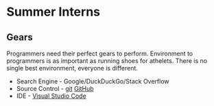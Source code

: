 # Summer Interns

## Gears

Programmers need their perfect gears to perform. Environment to programmers is as important as running shoes for athelets. There is no single best environment, everyone is different. 

* Search Engine - Google/DuckDuckGo/Stack Overflow
* Source Control - [git](https://git-scm.com/book/en/v2/Getting-Started-Git-Basics) [GitHub](https://github.com)
* IDE - [Visual Studio Code](https://code.visualstudio.com/)